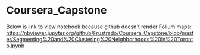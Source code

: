 # Coursera_Capstone

Below is link to view notebook because github doesn't render Folium maps:
https://nbviewer.jupyter.org/github/Frustrado/Coursera_Capstone/blob/master/Segmenting%20and%20Clustering%20Neighborhoods%20in%20Toronto.ipynb
